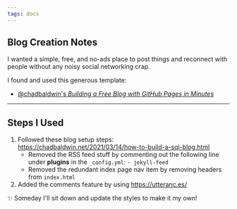 ```yaml
---
tags: docs
---
```

## Blog Creation Notes
I wanted a simple, free, and no-ads place to post things and reconnect with people without any noisy social networking crap.

I found and used this generous template: 
 - [@chadbaldwin's _Building a Free Blog with GitHub Pages in Minutes_](https://chadbaldwin.net/2021/03/14/how-to-build-a-sql-blog.html)

---

## Steps I Used
1. Followed these blog setup steps: https://chadbaldwin.net/2021/03/14/how-to-build-a-sql-blog.html
	- Removed the RSS feed stuff by commenting out the following line under **plugins** in the `_config.yml`: `- jekyll-feed`
	- Removed the redundant index page nav item by removing headers from `index.html`
2. Added the comments feature by using https://utteranc.es/

✨ Someday I'll sit down and update the styles to make it my own!